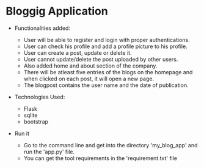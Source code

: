  # Bloggig Application

 - Functionalities added:

    * User will be able to register and login with proper authentications.
    * User can check his profile and add a profile picture to his profile.
    * User can create a post, update or delete it.
    * User cannot update/delete the post uploaded by other users.
    * Also added home and about section of the company.
    * There will be atleast five entries of the blogs on the homepage and when clicked on each post, it will open a new page.
    * The blogpost contains the user name and the date of publication.
 
 - Technologies Used:

   * Flask
   * sqlite
   * bootstrap

 - Run it

   * Go to the command line and get into the directory 'my_blog_app' and run the 'app.py' file.
   * You can get the tool requirements in the 'requirement.txt' file
